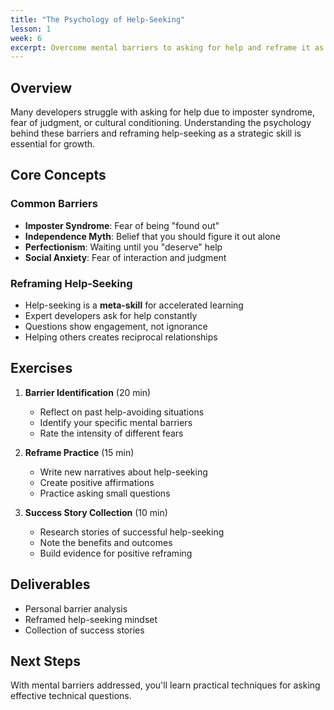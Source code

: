 ```yaml
---
title: "The Psychology of Help-Seeking"
lesson: 1
week: 6
excerpt: Overcome mental barriers to asking for help and reframe it as a strategic skill.
---
```


## Overview

Many developers struggle with asking for help due to imposter syndrome, fear of judgment, or cultural conditioning. Understanding the psychology behind these barriers and reframing help-seeking as a strategic skill is essential for growth.

## Core Concepts

### Common Barriers

- **Imposter Syndrome**: Fear of being "found out"
- **Independence Myth**: Belief that you should figure it out alone
- **Perfectionism**: Waiting until you "deserve" help
- **Social Anxiety**: Fear of interaction and judgment

### Reframing Help-Seeking

- Help-seeking is a **meta-skill** for accelerated learning
- Expert developers ask for help constantly
- Questions show engagement, not ignorance
- Helping others creates reciprocal relationships

## Exercises

1. **Barrier Identification** (20 min)

   - Reflect on past help-avoiding situations
   - Identify your specific mental barriers
   - Rate the intensity of different fears

2. **Reframe Practice** (15 min)

   - Write new narratives about help-seeking
   - Create positive affirmations
   - Practice asking small questions

3. **Success Story Collection** (10 min)
   - Research stories of successful help-seeking
   - Note the benefits and outcomes
   - Build evidence for positive reframing

## Deliverables

- Personal barrier analysis
- Reframed help-seeking mindset
- Collection of success stories

## Next Steps

With mental barriers addressed, you'll learn practical techniques for asking effective technical questions.
